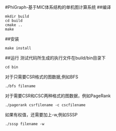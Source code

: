 #PhiGraph-基于MIC体系结构的单机图计算系统
##编译
```
mkdir build
cd build
cmake ..
make
```
##安装
```
make install
```
##运行
测试代码所生成的执行文件在build/bin目录下
```
cd bin
```
对于只需要CSR格式的图数据,例如BFS
```
./bfs filename
```
对于需要CSR和CSC两种格式的图数据，例如PageRank
```
./pagerank csrfilename -c cscfilename
```
如果有权值，还需要加上-w,例如SSSP
```
./sssp filename -w
```
